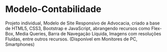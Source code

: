 # Modelo-Contabilidade
 Projeto individual, Modelo de Site Responsivo de Advocacia, criado a base de HTML5, CSS3, Bootstrap e JavaScript, abrangendo recursos como Flex-Box, Media Queries, Barra de Navegação Líquida, Imagens com resoluções Fluídas, entre outros recursos. (Disponível em Monitores de PC, Smartphones)

